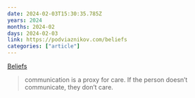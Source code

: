 ```yaml
---
date: 2024-02-03T15:30:35.785Z
years: 2024
months: 2024-02
days: 2024-02-03
link: https://podviaznikov.com/beliefs
categories: ["article"]
---
```

[Beliefs](https://podviaznikov.com/beliefs)

> communication is a proxy for care. If the person doesn’t communicate, they don’t care.
